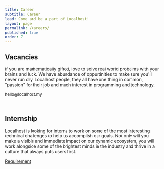 ```yaml
---
title: Career
subtitle: Career
lead: Come and be a part of Localhost!
layout: page
permalink: /careers/
published: true
order: 7
---
```


<section class="fdb-block">
  <div class="row">
    <div class="col text-center">
      <div class="row text-left pt-4">
        <div class="col-12 col-md-6 text-justify">
          <div class="card">
            <div class="card-body mb-3">
              <h1>Vacancies</h1>
              <p>If you are mathematically gifted, love to solve real world probelms with your brains and luck.
              We have abundance of oppurtinities to make sure you'll never run dry.
              Localhost people, they all have one thing in common, "passion" for their job and much interest in programming and technology. </p>
              <p style="font-size: 13px"><i class="fa fa-envelope"></i> hello@localhost.my</p><br>
            </div>
          </div>
        </div>
        <div class="col-12 col-md-6 text-justify">
          <div class="card">
            <div class="card-body">
              <h1>Internship</h1>
              <p>Localhost is looking for interns to work on some of the most interesting technical challenges to help us accomplish our goals. Not only will you make a visible and
              immediate impact on our dynamic ecosystem, you will work alongside some of the brightest minds in the industry and thrive in a culture that always puts users first.</p>
              <p><a href="/assets/docs/intern.pdf" target="_blank" class="btn btn-primary btn-sm">Requirement</a></p>
            </div>
          </div>
        </div>
      </div>
    </div>
  </div>
</section>